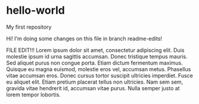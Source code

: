 # hello-world
My first repository

Hi!
I'm doing some changes on this file in branch readme-edits!

FILE EDIT!!!
Lorem ipsum dolor sit amet, consectetur adipiscing elit. Duis molestie ipsum id urna sagittis accumsan. Donec tristique tempus mauris. Sed aliquet purus non congue porta. Etiam dictum fermentum maximus. Quisque eu magna euismod, molestie eros vel, accumsan metus. Phasellus vitae accumsan eros. Donec cursus tortor suscipit ultricies imperdiet. Fusce eu aliquet elit. Etiam pretium placerat tellus non ultricies. Nam sem sem, gravida vitae hendrerit id, accumsan vitae purus. Nulla semper justo at lorem tempor lobortis.
